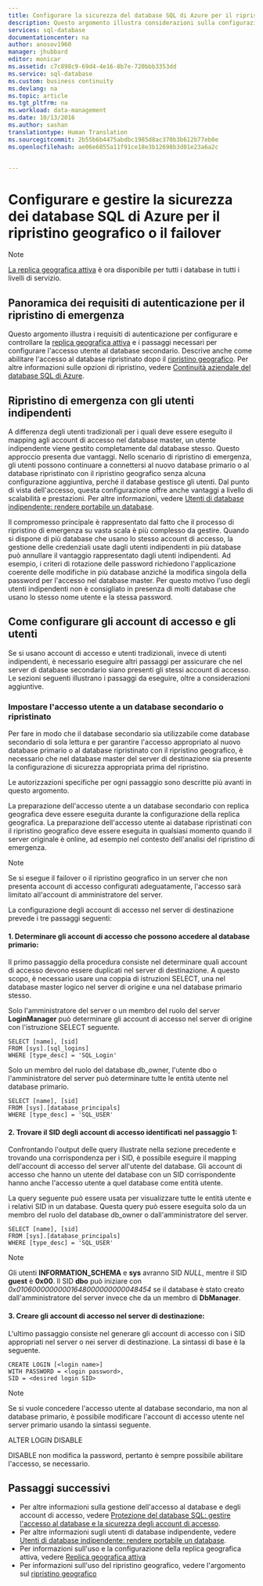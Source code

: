 ```yaml
---
title: Configurare la sicurezza del database SQL di Azure per il ripristino di emergenza | Documentazione Microsoft
description: Questo argomento illustra considerazioni sulla configurazione e la gestione della sicurezza dopo il ripristino di un database o il failover in un server secondario dovuto a un&quot;interruzione del data center o ad altre situazioni di emergenza
services: sql-database
documentationcenter: na
author: anosov1960
manager: jhubbard
editor: monicar
ms.assetid: c7c898c9-69d4-4e16-8b7e-720bbb3353dd
ms.service: sql-database
ms.custom: business continuity
ms.devlang: na
ms.topic: article
ms.tgt_pltfrm: na
ms.workload: data-management
ms.date: 10/13/2016
ms.author: sashan
translationtype: Human Translation
ms.sourcegitcommit: 2b55b6b4475abdbc1985d8ac370b3b612b77eb0e
ms.openlocfilehash: ae06e6855a11f91ce18e3b12698b3d01e23a6a2c


---
```

# <a name="configure-and-manage-azure-sql-database-security-for-geo-restore-or-failover"></a>Configurare e gestire la sicurezza dei database SQL di Azure per il ripristino geografico o il failover 
> [!NOTE]
> [La replica geografica attiva](sql-database-geo-replication-overview.md) è ora disponibile per tutti i database in tutti i livelli di servizio.
>  

## <a name="overview-of-authentication-requirements-for-disaster-recovery"></a>Panoramica dei requisiti di autenticazione per il ripristino di emergenza
Questo argomento illustra i requisiti di autenticazione per configurare e controllare la [replica geografica attiva](sql-database-geo-replication-overview.md) e i passaggi necessari per configurare l'accesso utente al database secondario. Descrive anche come abilitare l'accesso al database ripristinato dopo il [ripristino geografico](sql-database-recovery-using-backups.md#geo-restore). Per altre informazioni sulle opzioni di ripristino, vedere [Continuità aziendale del database SQL di Azure](sql-database-business-continuity.md).

## <a name="disaster-recovery-with-contained-users"></a>Ripristino di emergenza con gli utenti indipendenti
A differenza degli utenti tradizionali per i quali deve essere eseguito il mapping agli account di accesso nel database master, un utente indipendente viene gestito completamente dal database stesso. Questo approccio presenta due vantaggi. Nello scenario di ripristino di emergenza, gli utenti possono continuare a connettersi al nuovo database primario o al database ripristinato con il ripristino geografico senza alcuna configurazione aggiuntiva, perché il database gestisce gli utenti. Dal punto di vista dell'accesso, questa configurazione offre anche vantaggi a livello di scalabilità e prestazioni. Per altre informazioni, vedere [Utenti di database indipendente: rendere portabile un database](https://msdn.microsoft.com/library/ff929188.aspx). 

Il compromesso principale è rappresentato dal fatto che il processo di ripristino di emergenza su vasta scala è più complesso da gestire. Quando si dispone di più database che usano lo stesso account di accesso, la gestione delle credenziali usate dagli utenti indipendenti in più database può annullare il vantaggio rappresentato dagli utenti indipendenti. Ad esempio, i criteri di rotazione delle password richiedono l'applicazione coerente delle modifiche in più database anziché la modifica singola della password per l'accesso nel database master. Per questo motivo l'uso degli utenti indipendenti non è consigliato in presenza di molti database che usano lo stesso nome utente e la stessa password. 

## <a name="how-to-configure-logins-and-users"></a>Come configurare gli account di accesso e gli utenti
Se si usano account di accesso e utenti tradizionali, invece di utenti indipendenti, è necessario eseguire altri passaggi per assicurare che nel server di database secondario siano presenti gli stessi account di accesso. Le sezioni seguenti illustrano i passaggi da eseguire, oltre a considerazioni aggiuntive.

### <a name="set-up-user-access-to-a-secondary-or-recovered-database"></a>Impostare l'accesso utente a un database secondario o ripristinato
Per fare in modo che il database secondario sia utilizzabile come database secondario di sola lettura e per garantire l'accesso appropriato al nuovo database primario o al database ripristinato con il ripristino geografico, è necessario che nel database master del server di destinazione sia presente la configurazione di sicurezza appropriata prima del ripristino.

Le autorizzazioni specifiche per ogni passaggio sono descritte più avanti in questo argomento.

La preparazione dell'accesso utente a un database secondario con replica geografica deve essere eseguita durante la configurazione della replica geografica. La preparazione dell'accesso utente ai database ripristinati con il ripristino geografico deve essere eseguita in qualsiasi momento quando il server originale è online, ad esempio nel contesto dell'analisi del ripristino di emergenza.

> [!NOTE]
> Se si esegue il failover o il ripristino geografico in un server che non presenta account di accesso configurati adeguatamente, l'accesso sarà limitato all'account di amministratore del server.
> 
> 

La configurazione degli account di accesso nel server di destinazione prevede i tre passaggi seguenti:

#### <a name="1-determine-logins-with-access-to-the-primary-database"></a>1. Determinare gli account di accesso che possono accedere al database primario:
Il primo passaggio della procedura consiste nel determinare quali account di accesso devono essere duplicati nel server di destinazione. A questo scopo, è necessario usare una coppia di istruzioni SELECT, una nel database master logico nel server di origine e una nel database primario stesso.

Solo l'amministratore del server o un membro del ruolo del server **LoginManager** può determinare gli account di accesso nel server di origine con l'istruzione SELECT seguente. 

    SELECT [name], [sid] 
    FROM [sys].[sql_logins] 
    WHERE [type_desc] = 'SQL_Login'

Solo un membro del ruolo del database db_owner, l'utente dbo o l'amministratore del server può determinare tutte le entità utente nel database primario.

    SELECT [name], [sid]
    FROM [sys].[database_principals]
    WHERE [type_desc] = 'SQL_USER'

#### <a name="2-find-the-sid-for-the-logins-identified-in-step-1"></a>2. Trovare il SID degli account di accesso identificati nel passaggio 1:
Confrontando l'output delle query illustrate nella sezione precedente e trovando una corrispondenza per i SID, è possibile eseguire il mapping dell'account di accesso del server all'utente del database. Gli account di accesso che hanno un utente del database con un SID corrispondente hanno anche l'accesso utente a quel database come entità utente. 

La query seguente può essere usata per visualizzare tutte le entità utente e i relativi SID in un database. Questa query può essere eseguita solo da un membro del ruolo del database db_owner o dall'amministratore del server.

    SELECT [name], [sid]
    FROM [sys].[database_principals]
    WHERE [type_desc] = 'SQL_USER'

> [!NOTE]
> Gli utenti **INFORMATION_SCHEMA** e **sys** avranno SID *NULL*, mentre il SID **guest** è **0x00**. Il SID **dbo** può iniziare con *0x01060000000001648000000000048454* se il database è stato creato dall'amministratore del server invece che da un membro di **DbManager**.
> 
> 

#### <a name="3-create-the-logins-on-the-target-server"></a>3. Creare gli account di accesso nel server di destinazione:
L'ultimo passaggio consiste nel generare gli account di accesso con i SID appropriati nel server o nei server di destinazione. La sintassi di base è la seguente.

    CREATE LOGIN [<login name>]
    WITH PASSWORD = <login password>,
    SID = <desired login SID>

> [!NOTE]
> Se si vuole concedere l'accesso utente al database secondario, ma non al database primario, è possibile modificare l'account di accesso utente nel server primario usando la sintassi seguente.
> 
> ALTER LOGIN <login name> DISABLE
> 
> DISABLE non modifica la password, pertanto è sempre possibile abilitare l'accesso, se necessario.
> 
> 

## <a name="next-steps"></a>Passaggi successivi
* Per altre informazioni sulla gestione dell'accesso al database e degli account di accesso, vedere [Protezione del database SQL: gestire l'accesso al database e la sicurezza degli account di accesso](sql-database-manage-logins.md).
* Per altre informazioni sugli utenti di database indipendente, vedere [Utenti di database indipendente: rendere portabile un database](https://msdn.microsoft.com/library/ff929188.aspx).
* Per informazioni sull'uso e la configurazione della replica geografica attiva, vedere [Replica geografica attiva](sql-database-geo-replication-overview.md)
* Per informazioni sull'uso del ripristino geografico, vedere l'argomento sul [ripristino geografico](sql-database-recovery-using-backups.md#geo-restore)




<!--HONumber=Jan17_HO1-->


